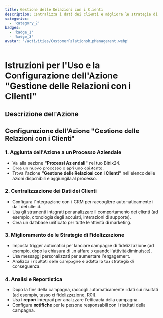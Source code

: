 ```yaml
---
title: Gestione delle Relazioni con i Clienti
description: Centralizza i dati dei clienti e migliora le strategie di fidelizzazione.
categories: 
  - 'category_2'
badges: 
  - 'badge_1'
  - 'badge_3'
avatar: '/activities/CustomerRelationshipManagement.webp'
---
```


# Istruzioni per l'Uso e la Configurazione dell'Azione "Gestione delle Relazioni con i Clienti"

## Descrizione dell'Azione

## **Configurazione dell'Azione "Gestione delle Relazioni con i Clienti"**

### 1. Aggiunta dell'Azione a un Processo Aziendale
- Vai alla sezione **"Processi Aziendali"** nel tuo Bitrix24.
- Crea un nuovo processo o apri uno esistente.
- Trova l'azione **"Gestione delle Relazioni con i Clienti"** nell'elenco delle azioni disponibili e aggiungila al processo.

### 2. Centralizzazione dei Dati dei Clienti
- Configura l'integrazione con il CRM per raccogliere automaticamente i dati dei clienti.
- Usa gli strumenti integrati per analizzare il comportamento dei clienti (ad esempio, cronologia degli acquisti, interazioni di supporto).
- Crea un database unificato per tutte le attività di marketing.

### 3. Miglioramento delle Strategie di Fidelizzazione
- Imposta trigger automatici per lanciare campagne di fidelizzazione (ad esempio, dopo la chiusura di un affare o quando l'attività diminuisce).
- Usa messaggi personalizzati per aumentare l'engagement.
- Analizza i risultati delle campagne e adatta la tua strategia di conseguenza.

### 4. Analisi e Reportistica
- Dopo la fine della campagna, raccogli automaticamente i dati sui risultati (ad esempio, tasso di fidelizzazione, ROI).
- Usa i **report** integrati per analizzare l'efficacia della campagna.
- Configura **notifiche** per le persone responsabili con i risultati della campagna.